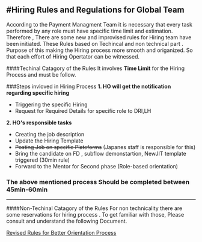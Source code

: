 #**Hiring Rules and Regulations for Global Team**
----------------------------------

According to the Payment Managment Team it is necessary that every task performed by any role must have specific time limit
and estimation. Therefore , There are some new and improvised rules for Hiring team have been initiated.
These Rules based on Techincal and non technical part . Purpose of this making the Hiring process more smooth and origanized.
So that each effort of Hiring Opertator can be witnessed.

####Techinal Catagory of the Rules
It involves **Time Limit** for the Hiring Process and must be follow. 

###Steps invloved in Hiring Process
**1. HO will get the notification regarding specific hiring**

* Triggering the specific Hiring 
* Request for Required Details for specific role to DRI,LH

**2. HO's responsible tasks**

* Creating the job description
* Update the Hiring Template
* ~~Posting Job on specific Plateforms~~ (Japanes staff is responsible for this)
* Bring the candidate on FD , subflow demonstartion, NewJIT template triggered (30min rule)
* Forward to the Mentor for Second phase (Role-based orientation)

### The above mentioned process Should be completed between 45min-60min

----------------------------------
####Non-Techinal Catagory of the Rules
For non technicality there are some reservations for hiring process . To get familiar with those, Please consult 
and understand the following Document.

[Revised Rules for Better Orientation Process](https://basecamp.com/2980772/projects/9828521/documents/10567194)






